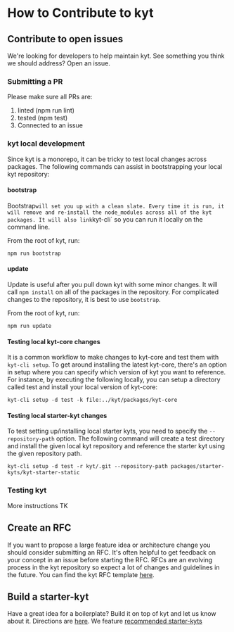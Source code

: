 # How to Contribute to kyt

## Contribute to open issues

We're looking for developers to help maintain kyt.
See something you think we should address? Open an issue.

### Submitting a PR

Please make sure all PRs are:

1. linted (npm run lint)
2. tested (npm test)
3. Connected to an issue

### kyt local development

Since kyt is a monorepo, it can be tricky to test local changes across packages. The following commands can assist in bootstrapping your local kyt repository:

#### bootstrap

Bootstrap` will set you up with a clean slate. Every time it is run, it will remove and re-install the node_modules across all of the kyt packages. It will also link `kyt-cli` so you can run it locally on the command line.

From the root of kyt, run:

`npm run bootstrap`

#### update

Update is useful after you pull down kyt with some minor changes. It will call `npm install` on all of the packages in the repository. For complicated changes to the repository, it is best to use `bootstrap`.

From the root of kyt, run:

`npm run update`

#### Testing local kyt-core changes

It is a common workflow to make changes to kyt-core and test them with `kyt-cli setup`. To get around installing the latest kyt-core, there's an option in setup where you can specify which version of kyt you want to reference. For instance, by executing the following locally, you can setup a directory called test and install your local version of kyt-core:

`kyt-cli setup -d test -k file:../kyt/packages/kyt-core`

#### Testing local starter-kyt changes

To test setting up/installing local starter kyts, you need to specify the `--repository-path` option. The following command will create a test directory and install the given local kyt repository and reference the starter kyt using the given repository path.

`kyt-cli setup -d test -r kyt/.git --repository-path packages/starter-kyts/kyt-starter-static`

### Testing kyt

More instructions TK

## Create an RFC

If you want to propose a large feature idea or architecture change you should consider submitting an RFC. It's often helpful to get feedback on your concept in an issue before starting the RFC. RFCs are an evolving process in the kyt repository so expect a lot of changes and guidelines in the future. You can find the kyt RFC template [here](/rfc/template.md).

## Build a starter-kyt

Have a great idea for a boilerplate? Build it on top of kyt and let us know about it. Directions are [here](/docs/Starterkyts.md).
We feature [recommended starter-kyts](/docs/commands.md#recommended-starter-kyts)
